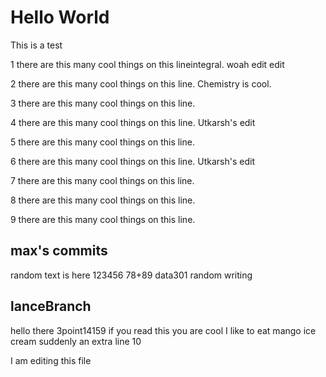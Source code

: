 # Hello World

This is a test

1 there are this many cool things on this lineintegral. woah edit edit

2 there are this many cool things on this line. Chemistry is cool.

3 there are this many cool things on this line.

4 there are this many cool things on this line.  Utkarsh's edit

5 there are this many cool things on this line.

6 there are this many cool things on this line. Utkarsh's edit

7 there are this many cool things on this line.

8 there are this many cool things on this line.

9 there are this many cool things on this line.

## max's commits 
random text is here
123456
78+89
data301 random writing

## lanceBranch
hello there
3point14159
if you read this you are cool
I like to eat mango ice cream
suddenly an extra line
10

I am editing this file

